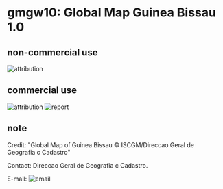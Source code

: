 # gmgw10: Global Map Guinea Bissau 1.0
## non-commercial use
![attribution](https://globalmaps.github.io/globalmaps/attribution.png)
## commercial use
![attribution](https://globalmaps.github.io/globalmaps/attribution.png)  ![report](https://globalmaps.github.io/globalmaps/report.png)

## note
Credit: "Global Map of Guinea Bissau © ISCGM/Direccao Geral de Geografia c Cadastro" 

Contact: Direccao Geral de Geografia c Cadastro.

E-mail: ![email](https://www.iscgm.org/gmd/images/email/guinea_bissau.png)

